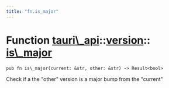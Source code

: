 ```yaml
---
title: "fn.is_major"
---
```


# Function [tauri\\\_api](/docs/api/rust/tauri\_api/../index.html)::​[version](/docs/api/rust/tauri\_api/index.html)::​[is\\\_major](/docs/api/rust/tauri\_api/)

    pub fn is\_major(current: &str, other: &str) -> Result<bool>

Check if a the "other" version is a major bump from the "current"

      